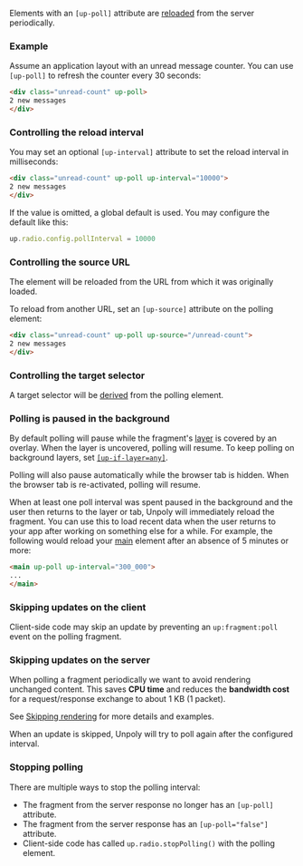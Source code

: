 Elements with an `[up-poll]` attribute are [reloaded](https://unpoly.com/up.reload) from the server periodically.

### Example

Assume an application layout with an unread message counter.
You can use `[up-poll]` to refresh the counter every 30 seconds:

```html
<div class="unread-count" up-poll>
2 new messages
</div>
```

### Controlling the reload interval

You may set an optional `[up-interval]` attribute to set the reload interval in milliseconds:

```html
<div class="unread-count" up-poll up-interval="10000">
2 new messages
</div>
```

If the value is omitted, a global default is used. You may configure the default like this:

```js
up.radio.config.pollInterval = 10000
```

### Controlling the source URL

The element will be reloaded from the URL from which it was originally loaded.

To reload from another URL, set an `[up-source]` attribute on the polling element:

```html
<div class="unread-count" up-poll up-source="/unread-count">
2 new messages
</div>
```

### Controlling the target selector

A target selector will be [derived](https://unpoly.com/target-derivation) from the polling element.

### Polling is paused in the background

By default polling will pause while the fragment's [layer](https://unpoly.com/up.layer) is covered by an overlay.
When the layer is uncovered, polling will resume.
To keep polling on background layers, set [`[up-if-layer=any]`](#up-if-layer).

Polling will also pause automatically while the browser tab is hidden.
When the browser tab is re-activated, polling will resume.

When at least one poll interval was spent paused in the background and the user then returns to the layer or tab, Unpoly will immediately reload the fragment.
You can use this to load recent data when the user returns to your app after working on something else for a while. For example, the following would reload your [main](https://unpoly.com/main) element after an absence of 5 minutes or more:

```html
<main up-poll up-interval="300_000">
...
</main>
```

### Skipping updates on the client

Client-side code may skip an update by preventing an `up:fragment:poll` event
on the polling fragment.


### Skipping updates on the server

When polling a fragment periodically we want to avoid rendering unchanged content.
This saves <b>CPU time</b> and reduces the <b>bandwidth cost</b> for a
request/response exchange to about 1 KB (1 packet).

See [Skipping rendering](https://unpoly.com/skipping-rendering) for more details and examples.

When an update is skipped, Unpoly will try to poll again after the configured interval.

### Stopping polling

There are multiple ways to stop the polling interval:

- The fragment from the server response no longer has an `[up-poll]` attribute.
- The fragment from the server response has an `[up-poll="false"]` attribute.
- Client-side code has called `up.radio.stopPolling()` with the polling element.
